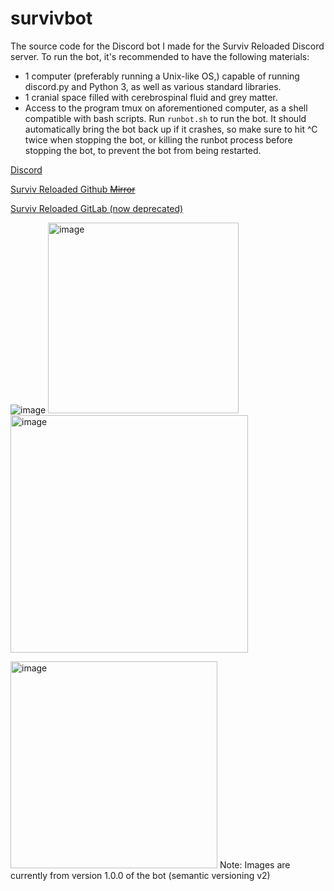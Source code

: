 # survivbot
The source code for the Discord bot I made for the Surviv Reloaded Discord server.
To run the bot, it's recommended to have the following materials:
- 1 computer (preferably running a Unix-like OS,) capable of running discord.py and Python 3, as well as various standard libraries.
- 1 cranial space filled with cerebrospinal fluid and grey matter.
- Access to the program tmux on aforementioned computer, as a shell compatible with bash scripts.
Run `runbot.sh` to run the bot. It should automatically bring the bot back up if it crashes, so make sure to hit ^C twice when stopping the bot, or killing the runbot process before stopping the bot, to prevent the bot from being restarted.


[Discord](https://discord.gg/K97hwBtwdm)

[Surviv Reloaded Github ~~Mirror~~](https://github.com/hsanger/survivreloaded)

[Surviv Reloaded GitLab (now deprecated)](https://gitlab.com/hasanger/survivreloaded)

![image](https://user-images.githubusercontent.com/69988679/221423093-4e0edf8d-4c8c-4505-ab7c-1beb66aa89c8.png)
<img width="305" alt="image" src="https://user-images.githubusercontent.com/69988679/221423106-ebcccea9-8560-43fb-82dd-a22fd2763f4a.png">
<img width="380" alt="image" src="https://user-images.githubusercontent.com/69988679/221423209-c82be73b-9233-458c-a0c1-9d8debdef3ee.png">

<img width="331" alt="image" src="https://user-images.githubusercontent.com/69988679/221423283-1d406426-b89e-4079-8b8d-adaa09fc8324.png">
Note: Images are currently from version 1.0.0 of the bot (semantic versioning v2)

